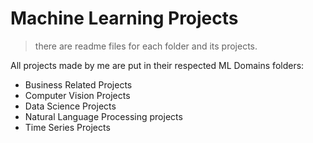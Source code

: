 # Machine Learning Projects
> there are readme files for each folder and its projects.

All projects made by me are put in their respected ML Domains folders:
- Business Related Projects
- Computer Vision Projects
- Data Science Projects
- Natural Language Processing projects
- Time Series Projects
